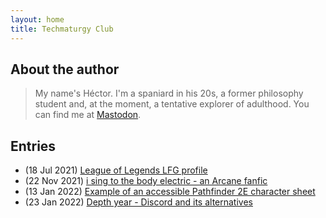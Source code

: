 ```yaml
---
layout: home
title: Techmaturgy Club
---
```

## About the author 
> My name's Héctor. I'm a spaniard in his 20s, a former philosophy student and, at the moment, a tentative explorer of adulthood. You can find me at [Mastodon](https://weirder.earth/@beehiveth).

## Entries
- (18 Jul 2021) [League of Legends LFG profile](entries/180721-lfg.md)
- (22 Nov 2021) [i sing to the body electric - an Arcane fanfic](entries/221121-body-electric.md)
- (13 Jan 2022) [Example of an accessible Pathfinder 2E character sheet](entries/130122-pf2e-viktor.md)
- (23 Jan 2022) [Depth year - Discord and its alternatives](entries/230122-discord-alternatives.md)